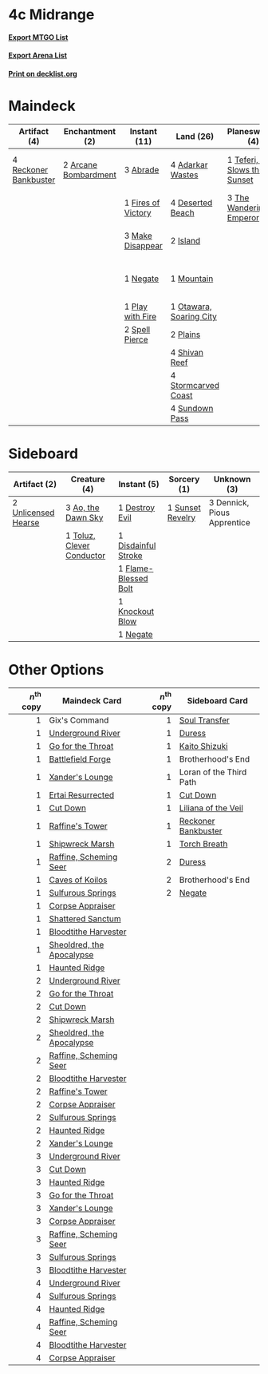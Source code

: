 # 4c Midrange

#### [Export MTGO List](../collection/4c%20Midrange/4c%20Midrange.txt)
#### [Export Arena List](../collection/4c%20Midrange/4c%20Midrange_arena.txt)
#### [Print on decklist.org](http://decklist.org/?deckmain=3%09Abrade%0A4%09Adarkar%20Wastes%0A2%09Arcane%20Bombardment%0A1%09Burn%20Down%20the%20House%0A4%09Deserted%20Beach%0A4%09Fable%20of%20the%20Mirror-Breaker%0A2%09Farewell%0A1%09Fires%20of%20Victory%0A1%09Invoke%20Despair%0A2%09Island%0A3%09Make%20Disappear%0A1%09Mountain%0A1%09Negate%0A1%09Otawara,%20Soaring%20City%0A2%09Plains%0A1%09Play%20with%20Fire%0A4%09Reckoner%20Bankbuster%0A4%09Shivan%20Reef%0A2%09Spell%20Pierce%0A4%09Stormcarved%20Coast%0A4%09Sundown%20Pass%0A1%09Teferi,%20Who%20Slows%20the%20Sunset%0A3%09The%20Wandering%20Emperor%0A4%09Wedding%20Announcement%0A1%09Witness%20the%20Future&deckside=3%09Ao,%20the%20Dawn%20Sky%0A3%09Dennick,%20Pious%20Apprentice%0A1%09Destroy%20Evil%0A1%09Disdainful%20Stroke%0A1%09Flame-Blessed%20Bolt%0A1%09Knockout%20Blow%0A1%09Negate%0A1%09Sunset%20Revelry%0A1%09Toluz,%20Clever%20Conductor%0A2%09Unlicensed%20Hearse)
# Maindeck

|                                          Artifact (4)                                          |                                        Enchantment (2)                                        |                                        Instant (11)                                         |                                            Land (26)                                             |                                            Planeswalker (4)                                             |                                          Sorcery (5)                                           |         Unknown (8)         |
|------------------------------------------------------------------------------------------------|-----------------------------------------------------------------------------------------------|---------------------------------------------------------------------------------------------|--------------------------------------------------------------------------------------------------|---------------------------------------------------------------------------------------------------------|------------------------------------------------------------------------------------------------|-----------------------------|
|4 [Reckoner Bankbuster](http://gatherer.wizards.com/Pages/Card/Details.aspx?multiverseid=548568)|2 [Arcane Bombardment](http://gatherer.wizards.com/Pages/Card/Details.aspx?multiverseid=555302)|3 [Abrade](http://gatherer.wizards.com/Pages/Card/Details.aspx?multiverseid=430772)          |4 [Adarkar Wastes](http://gatherer.wizards.com/Pages/Card/Details.aspx?multiverseid=129458)       |1 [Teferi, Who Slows the Sunset](http://gatherer.wizards.com/Pages/Card/Details.aspx?multiverseid=535041)|1 [Burn Down the House](http://gatherer.wizards.com/Pages/Card/Details.aspx?multiverseid=534907)|4 Fable of the Mirror-Breaker|
|                                                                                                |                                                                                               |1 [Fires of Victory](http://gatherer.wizards.com/Pages/Card/Details.aspx?multiverseid=574603)|4 [Deserted Beach](http://gatherer.wizards.com/Pages/Card/Details.aspx?multiverseid=535058)       |3 [The Wandering Emperor](http://gatherer.wizards.com/Pages/Card/Details.aspx?multiverseid=548337)       |2 [Farewell](http://gatherer.wizards.com/Pages/Card/Details.aspx?multiverseid=548306)           |4 Wedding Announcement       |
|                                                                                                |                                                                                               |3 [Make Disappear](http://gatherer.wizards.com/Pages/Card/Details.aspx?multiverseid=555250)  |2 [Island](http://gatherer.wizards.com/Pages/Card/Details.aspx?multiverseid=439857)               |                                                                                                         |1 [Invoke Despair](http://gatherer.wizards.com/Pages/Card/Details.aspx?multiverseid=548399)     |                             |
|                                                                                                |                                                                                               |1 [Negate](http://gatherer.wizards.com/Pages/Card/Details.aspx?multiverseid=423707)          |1 [Mountain](http://gatherer.wizards.com/Pages/Card/Details.aspx?multiverseid=439859)             |                                                                                                         |1 [Witness the Future](http://gatherer.wizards.com/Pages/Card/Details.aspx?multiverseid=540934) |                             |
|                                                                                                |                                                                                               |1 [Play with Fire](http://gatherer.wizards.com/Pages/Card/Details.aspx?multiverseid=534933)  |1 [Otawara, Soaring City](http://gatherer.wizards.com/Pages/Card/Details.aspx?multiverseid=548584)|                                                                                                         |                                                                                                |                             |
|                                                                                                |                                                                                               |2 [Spell Pierce](http://gatherer.wizards.com/Pages/Card/Details.aspx?multiverseid=425876)    |2 [Plains](http://gatherer.wizards.com/Pages/Card/Details.aspx?multiverseid=439856)               |                                                                                                         |                                                                                                |                             |
|                                                                                                |                                                                                               |                                                                                             |4 [Shivan Reef](http://gatherer.wizards.com/Pages/Card/Details.aspx?multiverseid=129731)          |                                                                                                         |                                                                                                |                             |
|                                                                                                |                                                                                               |                                                                                             |4 [Stormcarved Coast](http://gatherer.wizards.com/Pages/Card/Details.aspx?multiverseid=541141)    |                                                                                                         |                                                                                                |                             |
|                                                                                                |                                                                                               |                                                                                             |4 [Sundown Pass](http://gatherer.wizards.com/Pages/Card/Details.aspx?multiverseid=541142)         |                                                                                                         |                                                                                                |                             |


# Sideboard

|                                         Artifact (2)                                         |                                            Creature (4)                                            |                                          Instant (5)                                          |                                        Sorcery (1)                                        |        Unknown (3)        |
|----------------------------------------------------------------------------------------------|----------------------------------------------------------------------------------------------------|-----------------------------------------------------------------------------------------------|-------------------------------------------------------------------------------------------|---------------------------|
|2 [Unlicensed Hearse](http://gatherer.wizards.com/Pages/Card/Details.aspx?multiverseid=555447)|3 [Ao, the Dawn Sky](http://gatherer.wizards.com/Pages/Card/Details.aspx?multiverseid=548292)       |1 [Destroy Evil](http://gatherer.wizards.com/Pages/Card/Details.aspx?multiverseid=574497)      |1 [Sunset Revelry](http://gatherer.wizards.com/Pages/Card/Details.aspx?multiverseid=534796)|3 Dennick, Pious Apprentice|
|                                                                                              |1 [Toluz, Clever Conductor](http://gatherer.wizards.com/Pages/Card/Details.aspx?multiverseid=555429)|1 [Disdainful Stroke](http://gatherer.wizards.com/Pages/Card/Details.aspx?multiverseid=420705) |                                                                                           |                           |
|                                                                                              |                                                                                                    |1 [Flame-Blessed Bolt](http://gatherer.wizards.com/Pages/Card/Details.aspx?multiverseid=541014)|                                                                                           |                           |
|                                                                                              |                                                                                                    |1 [Knockout Blow](http://gatherer.wizards.com/Pages/Card/Details.aspx?multiverseid=555221)     |                                                                                           |                           |
|                                                                                              |                                                                                                    |1 [Negate](http://gatherer.wizards.com/Pages/Card/Details.aspx?multiverseid=423707)            |                                                                                           |                           |


# Other Options

|*n*<sup>th</sup> copy|                                           Maindeck Card                                            |*n*<sup>th</sup> copy|                                        Sideboard Card                                        |
|--------------------:|----------------------------------------------------------------------------------------------------|--------------------:|----------------------------------------------------------------------------------------------|
|                    1|Gix's Command                                                                                       |                    1|[Soul Transfer](http://gatherer.wizards.com/Pages/Card/Details.aspx?multiverseid=548423)      |
|                    1|[Underground River](http://gatherer.wizards.com/Pages/Card/Details.aspx?multiverseid=129778)        |                    1|[Duress](http://gatherer.wizards.com/Pages/Card/Details.aspx?multiverseid=14557)              |
|                    1|[Go for the Throat](http://gatherer.wizards.com/Pages/Card/Details.aspx?multiverseid=433046)        |                    1|[Kaito Shizuki](http://gatherer.wizards.com/Pages/Card/Details.aspx?multiverseid=548538)      |
|                    1|[Battlefield Forge](http://gatherer.wizards.com/Pages/Card/Details.aspx?multiverseid=129479)        |                    1|Brotherhood's End                                                                             |
|                    1|[Xander's Lounge](http://gatherer.wizards.com/Pages/Card/Details.aspx?multiverseid=555461)          |                    1|Loran of the Third Path                                                                       |
|                    1|[Ertai Resurrected](http://gatherer.wizards.com/Pages/Card/Details.aspx?multiverseid=574679)        |                    1|[Cut Down](http://gatherer.wizards.com/Pages/Card/Details.aspx?multiverseid=574569)           |
|                    1|[Cut Down](http://gatherer.wizards.com/Pages/Card/Details.aspx?multiverseid=574569)                 |                    1|[Liliana of the Veil](http://gatherer.wizards.com/Pages/Card/Details.aspx?multiverseid=235597)|
|                    1|[Raffine's Tower](http://gatherer.wizards.com/Pages/Card/Details.aspx?multiverseid=555455)          |                    1|[Reckoner Bankbuster](http://gatherer.wizards.com/Pages/Card/Details.aspx?multiverseid=548568)|
|                    1|[Shipwreck Marsh](http://gatherer.wizards.com/Pages/Card/Details.aspx?multiverseid=535066)          |                    1|[Torch Breath](http://gatherer.wizards.com/Pages/Card/Details.aspx?multiverseid=555328)       |
|                    1|[Raffine, Scheming Seer](http://gatherer.wizards.com/Pages/Card/Details.aspx?multiverseid=555414)   |                    2|[Duress](http://gatherer.wizards.com/Pages/Card/Details.aspx?multiverseid=14557)              |
|                    1|[Caves of Koilos](http://gatherer.wizards.com/Pages/Card/Details.aspx?multiverseid=129497)          |                    2|Brotherhood's End                                                                             |
|                    1|[Sulfurous Springs](http://gatherer.wizards.com/Pages/Card/Details.aspx?multiverseid=129751)        |                    2|[Negate](http://gatherer.wizards.com/Pages/Card/Details.aspx?multiverseid=423707)             |
|                    1|[Corpse Appraiser](http://gatherer.wizards.com/Pages/Card/Details.aspx?multiverseid=555379)         |                     |                                                                                              |
|                    1|[Shattered Sanctum](http://gatherer.wizards.com/Pages/Card/Details.aspx?multiverseid=541140)        |                     |                                                                                              |
|                    1|[Bloodtithe Harvester](http://gatherer.wizards.com/Pages/Card/Details.aspx?multiverseid=541102)     |                     |                                                                                              |
|                    1|[Sheoldred, the Apocalypse](http://gatherer.wizards.com/Pages/Card/Details.aspx?multiverseid=574587)|                     |                                                                                              |
|                    1|[Haunted Ridge](http://gatherer.wizards.com/Pages/Card/Details.aspx?multiverseid=535061)            |                     |                                                                                              |
|                    2|[Underground River](http://gatherer.wizards.com/Pages/Card/Details.aspx?multiverseid=129778)        |                     |                                                                                              |
|                    2|[Go for the Throat](http://gatherer.wizards.com/Pages/Card/Details.aspx?multiverseid=433046)        |                     |                                                                                              |
|                    2|[Cut Down](http://gatherer.wizards.com/Pages/Card/Details.aspx?multiverseid=574569)                 |                     |                                                                                              |
|                    2|[Shipwreck Marsh](http://gatherer.wizards.com/Pages/Card/Details.aspx?multiverseid=535066)          |                     |                                                                                              |
|                    2|[Sheoldred, the Apocalypse](http://gatherer.wizards.com/Pages/Card/Details.aspx?multiverseid=574587)|                     |                                                                                              |
|                    2|[Raffine, Scheming Seer](http://gatherer.wizards.com/Pages/Card/Details.aspx?multiverseid=555414)   |                     |                                                                                              |
|                    2|[Bloodtithe Harvester](http://gatherer.wizards.com/Pages/Card/Details.aspx?multiverseid=541102)     |                     |                                                                                              |
|                    2|[Raffine's Tower](http://gatherer.wizards.com/Pages/Card/Details.aspx?multiverseid=555455)          |                     |                                                                                              |
|                    2|[Corpse Appraiser](http://gatherer.wizards.com/Pages/Card/Details.aspx?multiverseid=555379)         |                     |                                                                                              |
|                    2|[Sulfurous Springs](http://gatherer.wizards.com/Pages/Card/Details.aspx?multiverseid=129751)        |                     |                                                                                              |
|                    2|[Haunted Ridge](http://gatherer.wizards.com/Pages/Card/Details.aspx?multiverseid=535061)            |                     |                                                                                              |
|                    2|[Xander's Lounge](http://gatherer.wizards.com/Pages/Card/Details.aspx?multiverseid=555461)          |                     |                                                                                              |
|                    3|[Underground River](http://gatherer.wizards.com/Pages/Card/Details.aspx?multiverseid=129778)        |                     |                                                                                              |
|                    3|[Cut Down](http://gatherer.wizards.com/Pages/Card/Details.aspx?multiverseid=574569)                 |                     |                                                                                              |
|                    3|[Haunted Ridge](http://gatherer.wizards.com/Pages/Card/Details.aspx?multiverseid=535061)            |                     |                                                                                              |
|                    3|[Go for the Throat](http://gatherer.wizards.com/Pages/Card/Details.aspx?multiverseid=433046)        |                     |                                                                                              |
|                    3|[Xander's Lounge](http://gatherer.wizards.com/Pages/Card/Details.aspx?multiverseid=555461)          |                     |                                                                                              |
|                    3|[Corpse Appraiser](http://gatherer.wizards.com/Pages/Card/Details.aspx?multiverseid=555379)         |                     |                                                                                              |
|                    3|[Raffine, Scheming Seer](http://gatherer.wizards.com/Pages/Card/Details.aspx?multiverseid=555414)   |                     |                                                                                              |
|                    3|[Sulfurous Springs](http://gatherer.wizards.com/Pages/Card/Details.aspx?multiverseid=129751)        |                     |                                                                                              |
|                    3|[Bloodtithe Harvester](http://gatherer.wizards.com/Pages/Card/Details.aspx?multiverseid=541102)     |                     |                                                                                              |
|                    4|[Underground River](http://gatherer.wizards.com/Pages/Card/Details.aspx?multiverseid=129778)        |                     |                                                                                              |
|                    4|[Sulfurous Springs](http://gatherer.wizards.com/Pages/Card/Details.aspx?multiverseid=129751)        |                     |                                                                                              |
|                    4|[Haunted Ridge](http://gatherer.wizards.com/Pages/Card/Details.aspx?multiverseid=535061)            |                     |                                                                                              |
|                    4|[Raffine, Scheming Seer](http://gatherer.wizards.com/Pages/Card/Details.aspx?multiverseid=555414)   |                     |                                                                                              |
|                    4|[Bloodtithe Harvester](http://gatherer.wizards.com/Pages/Card/Details.aspx?multiverseid=541102)     |                     |                                                                                              |
|                    4|[Corpse Appraiser](http://gatherer.wizards.com/Pages/Card/Details.aspx?multiverseid=555379)         |                     |                                                                                              |

